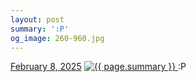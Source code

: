 ```yaml
---
layout: post
summary: ':P'
og_image: 260-960.jpg
---
```


<p>
  <time>
    <a href="/260">February 8, 2025</a>
  </time>
  <a href="/260">
    <img src="{{ site.assets_url }}/260-480.jpg" srcset="{{ site.assets_url }}/260-240.jpg 240w, {{ site.assets_url }}/260-480.jpg 480w, {{ site.assets_url }}/260-720.jpg 720w, {{ site.assets_url }}/260-960.jpg 960w" sizes="(min-width: 700px) 50vw, calc(100vw - 2rem)" alt="{{ page.summary }}" />
  </a>
  <span>:P</span>
</p>
